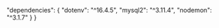 
  "dependencies": {
    "dotenv": "^16.4.5",
    "mysql2": "^3.11.4",
    "nodemon": "^3.1.7"
  }
}
